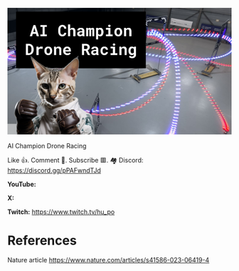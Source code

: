 ![](thumbnails/02.09.2023.png)

AI Champion Drone Racing

Like 👍. Comment 💬. Subscribe 🟥.
🏘 Discord: https://discord.gg/pPAFwndTJd

**YouTube:**

**X:**

**Twitch:** https://www.twitch.tv/hu_po


# References

Nature article
https://www.nature.com/articles/s41586-023-06419-4
